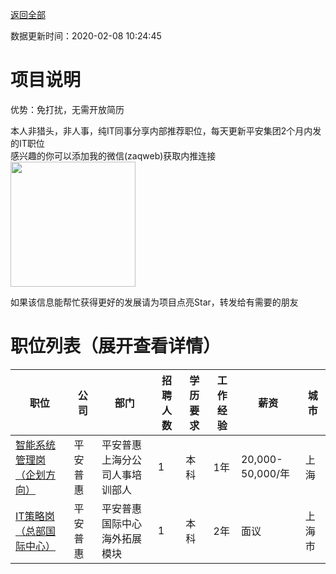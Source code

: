 [返回全部](https://github.com/zaqweb/PA-IT-JOBS/)

数据更新时间：2020-02-08 10:24:45
# 项目说明

优势：免打扰，无需开放简历

本人非猎头，非人事，纯IT同事分享内部推荐职位，每天更新平安集团2个月内发的IT职位  
感兴趣的你可以添加我的微信(zaqweb)获取内推连接  
<img src="https://github.com/zaqweb/PA-IT-JOBS/blob/master/WechatICode.jpeg"  height="200" width="200">

如果该信息能帮忙获得更好的发展请为项目点亮Star，转发给有需要的朋友
# 职位列表（展开查看详情）

|职位|公司|部门|招聘人数|学历要求|工作经验|薪资|城市|
|---|---|---|---|---|---|---|---|
|[智能系统管理岗（企划方向）](../detail/83FC51BF0CB04A11BF678C422C941B61.md)|平安普惠|平安普惠上海分公司人事培训部人|1|本科|1年|20,000-50,000/年|上海|
|[IT策略岗（总部国际中心）](../detail/E289079BC5034215BEFCB22F446671E2.md)|平安普惠|平安普惠国际中心海外拓展模块|1|本科|2年|面议|上海市|




